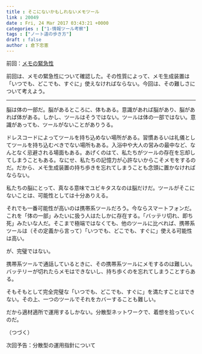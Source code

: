 ```yaml
---
title : そこにないかもしれないメモツール
link : 20049
date : Fri, 24 Mar 2017 03:43:21 +0000
categories : ["1-情報ツール考察"]
tags : ["ノート道の歩き方"]
draft : false
author : 倉下忠憲
---
```


前回：<a href="https://rashita.net/blog/?p=20044">メモの緊急性</a>

前回は、メモの緊急性について確認した。その性質によって、メモ生成装置は「いつでも、どこでも、すぐに」使えなければならない。今回は、その難しさについて考えよう。

<hr />

脳は体の一部だ。脳があるところに、体もある。意識があれば脳があり、脳があれば体がある。しかし、ツールはそうではない。ツールは体の一部ではない。意識があっても、ツールがないことがありうる。

ドレスコードによってツールを持ち込めない場所がある。習慣あるいは礼儀としてツールを持ち込むべきでない場所もある。入浴中や大人の営みの最中など、なんとなく忌避される場面もある。あげくのはて、私たちがツールの存在を忘却してしまうこともある。なにせ、私たちの記憶力が心許ないからこそメモをするのだ。だから、メモ生成装置の持ち歩きを忘れてしまうことも念頭に置かなければならない。

私たちの脳にとって、真なる意味でユビキタスなのは脳だけだ。ツールがそこにないことは、可能性としては十分ありえる。

それでも一番可能性が高いのは携帯系ツールだろう。今ならスマートフォンだ。これを「体の一部」みたいに扱う人はたしかに存在する。「バッテリ切れ、即ち死」みたいな人だ。そこまで極端ではなくても、他のツールに比べれば、携帯系ツールは（その定義から言って）「いつでも、どこでも、すぐに」使える可能性は高い。

が、完璧ではない。

携帯系ツールで通話しているときに、その携帯系ツールにメモするのは難しい。バッテリーが切れたらメモはできないし、持ち歩くのを忘れてしまうことすらある。

そもそもとして完全完璧な「いつでも、どこでも、すぐに」を満たすことはできない。その上、一つのツールでそれをカバーすることも難しい。

だから適材適所で運用するしかない。分散型ネットワークで、着想を拾っていくのだ。

（つづく）

次回予告：分散型の運用指針について

